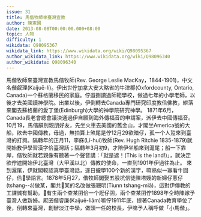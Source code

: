 ```yaml
---
issue: 31
title: 馬偕牧師來臺灣宣教
author: 陳憲國
date: 2013-08-08T00:00:00.000+08:00
topic: 人物
difficulty: 1
wikidata: Q98095367
wikidata_link: https://www.wikidata.org/wiki/Q98095367
author_wikidata_link: https://www.wikidata.org/wiki/Q98096340
author_wikidata: Q98096340
---
```

馬偕牧師來臺灣宣教馬偕牧師(Rev. George Leslie MacKay，1844-1901)，中文名偕叡理(Kaijuē-lí)。伊出世佇加拿大安大略省的牛津郡(Oxfordcounty, Ontario, Canada)一个蘇格蘭移民的家庭。佇遐捌讀過師範學校，做過七年的小學老師，以後才去美國讀神學院。出業以後，伊倒轉去Canada專門研究印度教佮佛教，紲落來閣去蘇格蘭的愛丁堡(Edinburgh)大學的神學院研究神學。
1871年6月，Canada長老會總會議決通過伊自願到海外傳福音的申請案，派伊去中國傳福音。10月19，馬偕辭別親朋好友，先坐火車去美國的舊金山，才閣坐America號的大船，欲去中國傳教，毋過，無拍算上煞尾是佇12月29欲暗仔，孤一个人踅來到臺灣的打狗。隔轉年的正月11，李庥(Lí-hui)牧師(Rev. Hugh Ritchie 1835-1879)就開始教伊學習漢字佮臺灣話；隔轉年3月初9，才陪伊坐船來到滬尾；船一下靠岸，偕牧師就若親像有聽著一个聲音講：「就是遮！(This is the land!)」，就決定欲佇遮開始伊北臺灣（大甲溪以北）傳教的使命，一直到1901年伊過往為止。
來到滬尾，伊就閣較認真學臺灣話，逐日攏學100个新的漢字，嘛熟似一寡看牛囡仔，佮𪜶學語言。1878年5月27，偕牧師閣娶五股坑信徒陳塔嫂的新婦仔蔥仔(tshang--á)做某，閣共𪜶某的名改做張聰明(Tiunn tshang-miâ)，這對伊傳教的工課誠有幫助。𪜶有生兩个查某囝佮一个屘仔囝，兩个查某囝佇1898年仝時陣嫁予臺灣人做新婦。屘囝偕睿廉(Kaijuē-liâm)嘛佇1911年底，提著Canada教育學位了後，倒轉來臺灣，創辦淡江中學，做頭一任的校長，伊嘛予人稱呼做「小馬偕」。